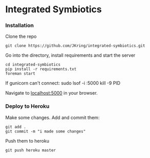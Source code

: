 # Integrated Symbiotics

### Installation

Clone the repo

    git clone https://github.com/JKring/integrated-symbiotics.git

Go into the directory, install requirements and start the server

    cd integrated-symbiotics
    pip install -r requirements.txt
    foreman start

If gunicorn can't connect:
		sudo lsof -i :5000
		kill -9 PID

Navigate to [localhost:5000](http://localhost:5000) in your browser.

### Deploy to Heroku

Make some changes. Add and commit them:

    git add .
    git commit -m "i made some changes"

Push them to heroku

    git push heroku master
